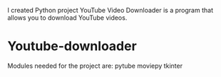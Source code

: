 I created Python project YouTube Video Downloader is a program that allows you to download YouTube videos.


# Youtube-downloader

Modules needed for the project are:
pytube
moviepy
tkinter

